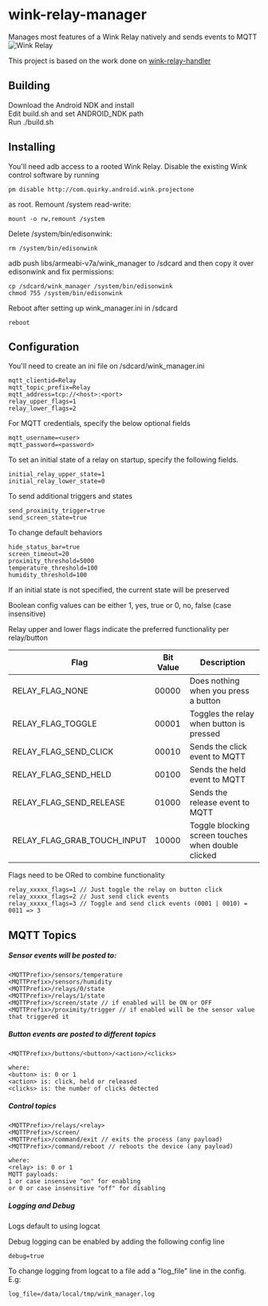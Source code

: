# wink-relay-manager
Manages most features of a Wink Relay natively and sends events to MQTT
![Wink Relay](https://raw.githubusercontent.com/jimpastos/wink-relay-manager/master/wink-relay.jpg)

This project is based on the work done on [wink-relay-handler](https://github.com/mjg59/wink-relay-handler/)

Building
--------
Download the Android NDK and install <br />
Edit build.sh and set ANDROID_NDK path <br />
Run ./build.sh

Installing
----------

You'll need adb access to a rooted Wink Relay. Disable the existing Wink control software by running


```
pm disable http://com.quirky.android.wink.projectone
```

as root. Remount /system read-write:

```
mount -o rw,remount /system
```

Delete /system/bin/edisonwink:

```
rm /system/bin/edisonwink
```

adb push libs/armeabi-v7a/wink_manager to /sdcard and then copy it over edisonwink and fix permissions:

```
cp /sdcard/wink_manager /system/bin/edisonwink
chmod 755 /system/bin/edisonwink
```

Reboot after setting up wink_manager.ini in /sdcard
```
reboot
```

Configuration
--
You'll need to create an ini file on /sdcard/wink_manager.ini
```
mqtt_clientid=Relay
mqtt_topic_prefix=Relay
mqtt_address=tcp://<host>:<port>
relay_upper_flags=1
relay_lower_flags=2
```
For MQTT credentials, specify the below optional fields
```
mqtt_username=<user>
mqtt_password=<password>
```
To set an initial state of a relay on startup, specify the following fields.
```
initial_relay_upper_state=1
initial_relay_lower_state=0
```
To send additional triggers and states
```
send_proximity_trigger=true
send_screen_state=true
```
To change default behaviors
```
hide_status_bar=true
screen_timeout=20
proximity_threshold=5000
temperature_threshold=100
humidity_threshold=100
```
If an initial state is not specified, the current state will be preserved

Boolean config values can be either 1, yes, true or 0, no, false (case insensitive)

Relay upper and lower flags indicate the preferred functionality per relay/button

| Flag | Bit Value | Description |
| --- | --- | --- |
| RELAY_FLAG_NONE | 00000 | Does nothing when you press a button |
| RELAY_FLAG_TOGGLE | 00001 | Toggles the relay when button is pressed |
| RELAY_FLAG_SEND_CLICK | 00010 |Sends the click event to MQTT |
| RELAY_FLAG_SEND_HELD | 00100 | Sends the held event to MQTT |
| RELAY_FLAG_SEND_RELEASE |01000 |Sends the release event to MQTT |
| RELAY_FLAG_GRAB_TOUCH_INPUT | 10000 | Toggle blocking screen touches when double clicked |

Flags need to be ORed to combine functionality
```
relay_xxxxx_flags=1 // Just toggle the relay on button click
relay_xxxxx_flags=2 // Just send click events
relay_xxxxx_flags=3 // Toggle and send click events (0001 | 0010) = 0011 => 3
```

MQTT Topics
--------
##### Sensor events will be posted to:
```
<MQTTPrefix>/sensors/temperature
<MQTTPrefix>/sensors/humidity
<MQTTPrefix>/relays/0/state
<MQTTPrefix>/relays/1/state
<MQTTPrefix>/screen/state // if enabled will be ON or OFF
<MQTTPrefix>/proximity/trigger // if enabled will be the sensor value that triggered it
```
#####  Button events are posted to different topics
```
<MQTTPrefix>/buttons/<button>/<action>/<clicks>

where:
<button> is: 0 or 1
<action> is: click, held or released
<clicks> is: the number of clicks detected
```
#####  Control topics
```
<MQTTPrefix>/relays/<relay>
<MQTTPrefix>/screen/
<MQTTPrefix>/command/exit // exits the process (any payload)
<MQTTPrefix>/command/reboot // reboots the device (any payload)

where:
<relay> is: 0 or 1
MQTT payloads:
1 or case insensive "on" for enabling
or 0 or case insensitive "off" for disabling
```
#####  Logging and Debug
Logs default to using logcat

Debug logging can be enabled by adding the following config line
```
debug=true
```
To change logging from logcat to a file add a "log_file" line in the config. E.g:
```
log_file=/data/local/tmp/wink_manager.log
```
